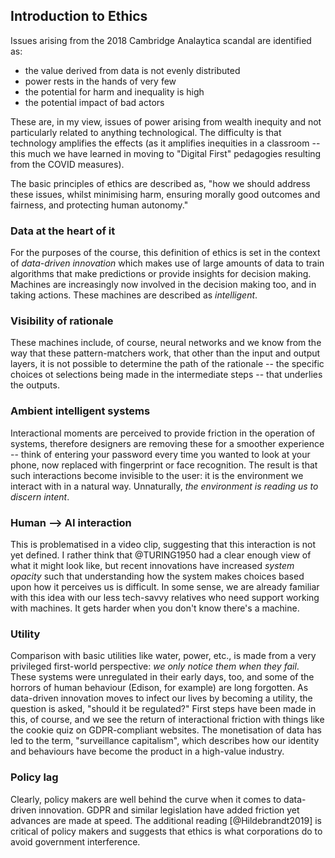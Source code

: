 ## Introduction to Ethics

Issues arising from the 2018 Cambridge Analaytica scandal are identified as:

* the value derived from data is not evenly distributed
* power rests in the hands of very few
* the potential for harm and inequality is high
* the potential impact of bad actors

These are, in my view, issues of power arising from wealth inequity and not particularly related to anything technological. The difficulty is that technology amplifies the effects (as it amplifies inequities in a classroom -- this much we have learned in moving to "Digital First" pedagogies resulting from the COVID measures).

The basic principles of ethics are described as, "how we should address these issues, whilst minimising harm, ensuring morally good outcomes and fairness, and protecting human autonomy."

### Data at the heart of it
For the purposes of the course, this definition of ethics is set in the context of *data-driven innovation* which makes use of large amounts of data to train algorithms that make predictions or provide insights for decision making. Machines are increasingly now involved in the decision making too, and in taking actions. These machines are described as *intelligent*.

### Visibility of rationale
These machines include, of course, neural networks and we know from the way that these pattern-matchers work, that other than the input and output layers, it is not possible to determine the path of the rationale -- the specific choices ot selections being made in the intermediate steps -- that underlies the outputs.

### Ambient intelligent systems
Interactional moments are perceived to provide friction in the operation of systems, therefore designers are removing these for a smoother experience -- think of entering your password every time you wanted to look at your phone, now replaced with fingerprint or face recognition. The result is that such interactions become invisible to the user: it is the environment we interact with in a natural way. Unnaturally, *the environment is reading us to discern intent*.

### Human --> AI interaction
This is problematised in a video clip, suggesting that this interaction is not yet defined. I rather think that @TURING1950 had a clear enough view of what it might look like, but recent innovations have increased *system opacity* such that understanding how the system makes choices based upon how it perceives us is difficult. In some sense, we are already familiar with this idea with our less tech-savvy relatives who need support working with machines. It gets harder when you don't know there's a machine.

### Utility
Comparison with basic utilities like water, power, etc., is made from a very privileged first-world perspective: *we only notice them when they fail*. These systems were unregulated in their early days, too, and some of the horrors of human behaviour (Edison, for example) are long forgotten. As data-driven innovation moves to infect our lives by becoming a utility, the question is asked, "should it be regulated?" First steps have been made in this, of course, and we see the return of interactional friction with things like the cookie quiz on GDPR-compliant websites. The monetisation of data has led to the term, "surveillance capitalism", which describes how our identity and behaviours have become the product in a high-value industry.

### Policy lag
Clearly, policy makers are well behind the curve when it comes to data-driven innovation. GDPR and similar legislation have added friction yet advances are made at speed. The additional reading [@Hildebrandt2019] is critical of policy makers and suggests that ethics is what corporations do to avoid government interference.

